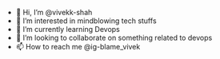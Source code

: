 - 👋 Hi, I’m @vivekk-shah
- 👀 I’m interested in mindblowing tech stuffs
- 🌱 I’m currently learning Devops
- 💞️ I’m looking to collaborate on something related to devops
- 📫 How to reach me @ig-blame_vivek

<!---
vivekk-shah/vivekk-shah is a ✨ special ✨ repository because its `README.md` (this file) appears on your GitHub profile.
You can click the Preview link to take a look at your changes.
--->
